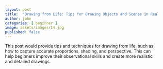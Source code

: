 ```yaml
---
layout: post
title:  "Drawing from Life: Tips for Drawing Objects and Scenes in Real Life"
author: john
categories: [ beginner ]
image: assets/images/14.jpg
published: false
---
```


This post would provide tips and techniques for drawing from life, such as how to capture accurate proportions, shading, and perspective. This can help beginners improve their observational skills and create more realistic and detailed drawings.

